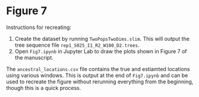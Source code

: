 # Figure 7

Instructions for recreating:

1) Create the dataset by running `TwoPopsTwoDims.slim`. This will output the tree sequence file `rep1_S025_I1_R2_W100_D2.trees`.
2) Open `Fig7.ipynb` in Jupyter Lab to draw the plots shown in Figure 7 of the manuscript.

The `ancestral_locations.csv` file contains the true and estiamted locations using various windows. This is output at the end of `Fig7.ipynb` and can be used to recreate the figure without rerunning everything from the beginning, though this is a quick process.